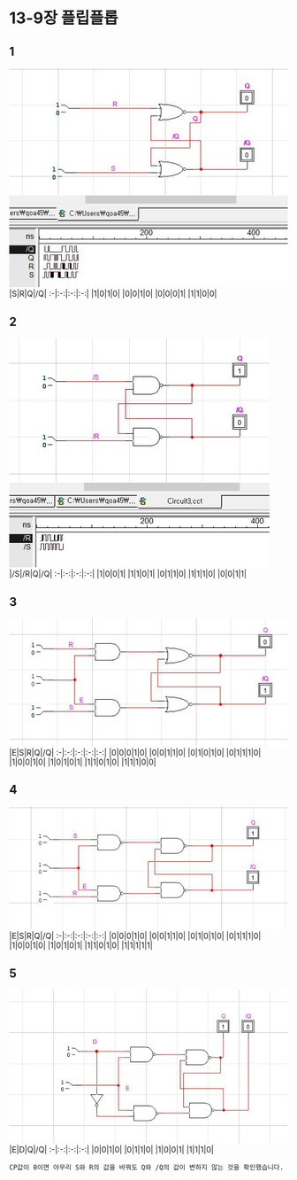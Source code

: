 # 13-9장 플립플롭
## 1
![1](/img13-9/1.JPG)
|S|R|Q|/Q|
:-|:-:|:-:|:-:|
|1|0|1|0|
|0|0|1|0|
|0|0|0|1|
|1|1|0|0|

## 2
![1](/img13-9/2.JPG)
|/S|/R|Q|/Q|
:-|:-:|:-:|:-:|
|1|0|0|1|
|1|1|0|1|
|0|1|1|0|
|1|1|1|0|
|0|0|1|1|

## 3
![1](/img13-9/3.JPG)
|E|S|R|Q|/Q|
:-|:-:|:-:|:-:|:-:|
|0|0|0|1|0|
|0|0|1|1|0|
|0|1|0|1|0|
|0|1|1|1|0|
|1|0|0|1|0|
|1|0|1|0|1|
|1|1|0|1|0|
|1|1|1|0|0|

## 4
![1](/img13-9/4.JPG)
|E|S|R|Q|/Q|
:-|:-:|:-:|:-:|:-:|
|0|0|0|1|0|
|0|0|1|1|0|
|0|1|0|1|0|
|0|1|1|1|0|
|1|0|0|1|0|
|1|0|1|0|1|
|1|1|0|1|0|
|1|1|1|1|1|

## 5
![1](/img13-9/5.JPG)
|E|D|Q|/Q|
:-|:-:|:-:|:-:|
|0|0|1|0|
|0|1|1|0|
|1|0|0|1|
|1|1|1|0|

```
CP값이 0이면 아무리 S와 R의 값을 바꿔도 Q와 /Q의 값이 변하지 않는 것을 확인했습니다.
```
